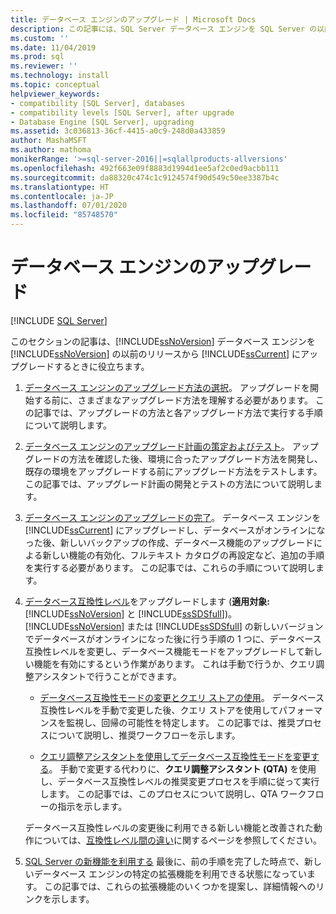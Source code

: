 ```yaml
---
title: データベース エンジンのアップグレード | Microsoft Docs
description: この記事には、SQL Server データベース エンジンを SQL Server の以前のリリースから SQL Server 2019 にアップグレードするのに役立つリソースへのリンクが用意されています。
ms.custom: ''
ms.date: 11/04/2019
ms.prod: sql
ms.reviewer: ''
ms.technology: install
ms.topic: conceptual
helpviewer_keywords:
- compatibility [SQL Server], databases
- compatibility levels [SQL Server], after upgrade
- Database Engine [SQL Server], upgrading
ms.assetid: 3c036813-36cf-4415-a0c9-248d0a433859
author: MashaMSFT
ms.author: mathoma
monikerRange: '>=sql-server-2016||=sqlallproducts-allversions'
ms.openlocfilehash: 492f663e09f8883d1994d1ee5af2c0ed9acbb111
ms.sourcegitcommit: da88320c474c1c9124574f90d549c50ee3387b4c
ms.translationtype: HT
ms.contentlocale: ja-JP
ms.lasthandoff: 07/01/2020
ms.locfileid: "85748570"
---
```

# <a name="upgrade-database-engine"></a>データベース エンジンのアップグレード

 [!INCLUDE [SQL Server](../../includes/applies-to-version/sqlserver.md)]
  
  このセクションの記事は、[!INCLUDE[ssNoVersion](../../includes/ssnoversion-md.md)] データベース エンジンを [!INCLUDE[ssNoVersion](../../includes/ssnoversion-md.md)] の以前のリリースから [!INCLUDE[ssCurrent](../../includes/sscurrent-md.md)] にアップグレードするときに役立ちます。  
  
1.  [データベース エンジンのアップグレード方法の選択](../../database-engine/install-windows/choose-a-database-engine-upgrade-method.md)。 アップグレードを開始する前に、さまざまなアップグレード方法を理解する必要があります。 この記事では、アップグレードの方法と各アップグレード方法で実行する手順について説明します。  
  
2.  [データベース エンジンのアップグレード計画の策定およびテスト](../../database-engine/install-windows/plan-and-test-the-database-engine-upgrade-plan.md)。 アップグレードの方法を確認した後、環境に合ったアップグレード方法を開発し、既存の環境をアップグレードする前にアップグレード方法をテストします。 この記事では、アップグレード計画の開発とテストの方法について説明します。  
  
3.  [データベース エンジンのアップグレードの完了](../../database-engine/install-windows/complete-the-database-engine-upgrade.md)。 データベース エンジンを [!INCLUDE[ssCurrent](../../includes/sscurrent-md.md)] にアップグレードし、データベースがオンラインになった後、新しいバックアップの作成、データベース機能のアップグレードによる新しい機能の有効化、フルテキスト カタログの再設定など、追加の手順を実行する必要があります。 この記事では、これらの手順について説明します。  
  
4.  [データベース互換性レベル](../../t-sql/statements/alter-database-transact-sql-compatibility-level.md#compatibility-levels-and-database-engine-upgrades)をアップグレードします (**適用対象:** [!INCLUDE[ssNoVersion](../../includes/ssnoversion-md.md)] と [!INCLUDE[ssSDSfull](../../includes/sssdsfull-md.md)])。 [!INCLUDE[ssNoVersion](../../includes/ssnoversion-md.md)] または [!INCLUDE[ssSDSfull](../../includes/sssdsfull-md.md)] の新しいバージョンでデータベースがオンラインになった後に行う手順の 1 つに、データベース互換性レベルを変更し、データベース機能モードをアップグレードして新しい機能を有効にするという作業があります。 これは手動で行うか、クエリ調整アシスタントで行うことができます。 

    - [データベース互換性モードの変更とクエリ ストアの使用](../../database-engine/install-windows/change-the-database-compatibility-mode-and-use-the-query-store.md)。 データベース互換性レベルを手動で変更した後、クエリ ストアを使用してパフォーマンスを監視し、回帰の可能性を特定します。 この記事では、推奨プロセスについて説明し、推奨ワークフローを示します。  

    - [クエリ調整アシスタントを使用してデータベース互換性モードを変更する](../../relational-databases/performance/upgrade-dbcompat-using-qta.md)。 手動で変更する代わりに、**クエリ調整アシスタント (QTA)** を使用し、データベース互換性レベルの推奨変更プロセスを手順に従って実行します。 この記事では、このプロセスについて説明し、QTA ワークフローの指示を示します。  

    データベース互換性レベルの変更後に利用できる新しい機能と改善された動作については、[互換性レベル間の違い](../../t-sql/statements/alter-database-transact-sql-compatibility-level.md#compatibility-levels-and-stored-procedures)に関するページを参照してください。

5.  [SQL Server の新機能を利用する](https://www.microsoft.com/sql-server/sql-server-2019) 最後に、前の手順を完了した時点で、新しいデータベース エンジンの特定の拡張機能を利用できる状態になっています。 この記事では、これらの拡張機能のいくつかを提案し、詳細情報へのリンクを示します。  
  
  
